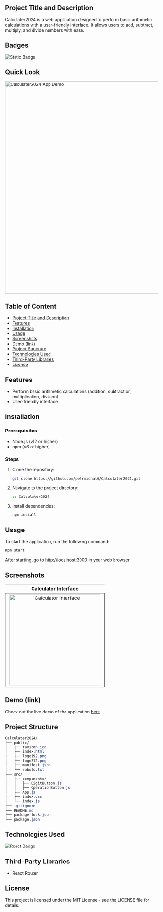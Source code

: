 ## Project Title and Description
Calculater2024 is a web application designed to perform basic arithmetic calculations with a user-friendly interface. It allows users to add, subtract, multiply, and divide numbers with ease.

## Badges
![Static Badge](https://img.shields.io/badge/status-online-brightgreen)

## Quick Look
<img src="https://github.com/user-attachments/assets/bb39cd01-49b2-4600-9ef3-329b1205bc7d" width="700" alt="Calculater2024 App Demo">

## Table of Content
- [Project Title and Description](#project-title-and-description)
- [Features](#features)
- [Installation](#installation)
- [Usage](#usage)
- [Screenshots](#screenshots)
- [Demo (link)](#demo-link)
- [Project Structure](#project-structure)
- [Technologies Used](#technologies-used)
- [Third-Party Libraries](#third-party-libraries)
- [License](#license)

## Features
- Perform basic arithmetic calculations (addition, subtraction, multiplication, division)
- User-friendly interface

## Installation

### Prerequisites
- Node.js (v12 or higher)
- npm (v6 or higher)

### Steps

1. Clone the repository:
    ```bash
    git clone https://github.com/petrmichal0/Calculater2024.git
    ```

2. Navigate to the project directory:
    ```bash
    cd Calculater2024
    ```

3. Install dependencies:
    ```bash
    npm install
    ```

## Usage
To start the application, run the following command:
```bash
npm start
```

After starting, go to [http://localhost:3000](http://localhost:3000) in your web browser.

## Screenshots

<table>
  <tr>
    <th>Calculator Interface</th>
  </tr>
  <tr>
    <td style="border: 1px solid black; width: 310px; height: 310px; text-align: center;">
      <a href="https://github.com/user-attachments/assets/e0e0290f-3a01-412e-944f-17780431c1c3" target="_blank" rel="noopener noreferrer">
        <img src="https://github.com/user-attachments/assets/e0e0290f-3a01-412e-944f-17780431c1c3" width="300" height="300" alt="Calculator Interface">
      </a>
    </td>
  </tr>
</table>

## Demo (link)

Check out the live demo of the application [here](https://calculater-v1.netlify.app/).

## Project Structure

```css
Calculater2024/
├── public/
│   ├── favicon.ico
│   ├── index.html
│   ├── logo192.png
│   ├── logo512.png
│   ├── manifest.json
│   └── robots.txt
├── src/
│   ├── components/
│   │   ├── DigitButton.js
│   │   ├── OperationButton.js
│   ├── App.js
│   ├── index.css
│   └── index.js
├── .gitignore
├── README.md
├── package-lock.json
└── package.json
```

## Technologies Used

[![React Badge](https://img.shields.io/badge/-React-61DBFB?style=for-the-badge&labelColor=black&logo=react&logoColor=61DBFB)](#)

## Third-Party Libraries

* React Router

## License

This project is licensed under the MIT License - see the LICENSE file for details.
